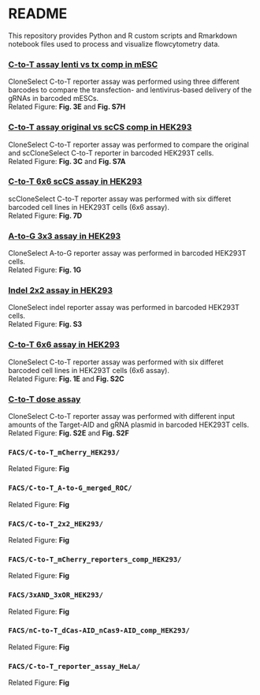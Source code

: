 # README
This repository provides Python and R custom scripts and Rmarkdown notebook files used to process and visualize flowcytometry data. 

### [C-to-T assay lenti vs tx comp in mESC](https://github.com/yachielab/CloneSelect_v1/tree/main/FACS/C-to-T_lenti-tx_comp_mESC)
CloneSelect C-to-T reporter assay was performed using three different barcodes to compare the transfection- and lentivirus-based delivery of the gRNAs in barcoded mESCs.   
Related Figure: **Fig. 3E** and **Fig. S7H**

### [C-to-T assay original vs scCS comp in HEK293](https://github.com/yachielab/CloneSelect_v1/tree/main/FACS/C-to-T_scCS_comp_HEK293)
CloneSelect C-to-T reporter assay was performed to compare the original and scCloneSelect C-to-T reporter in barcoded HEK293T cells.    
Related Figure: **Fig. 3C** and **Fig. S7A**

### [C-to-T 6x6 scCS assay in HEK293](https://github.com/yachielab/CloneSelect_v1/tree/main/FACS/C-to-T_scCS_6x6_assay_HEK293)
scCloneSelect C-to-T reporter assay was performed with six differet barcoded cell lines in HEK293T cells (6x6 assay).   
Related Figure: **Fig. 7D**

### [A-to-G 3x3 assay in HEK293](https://github.com/yachielab/CloneSelect_v1/tree/main/FACS/A-to-G_3x3_assay_HEK293)
CloneSelect A-to-G reporter assay was performed in barcoded HEK293T cells.   
Related Figure: **Fig. 1G** 

### [Indel 2x2 assay in HEK293](https://github.com/yachielab/CloneSelect_v1/tree/main/FACS/Del_reporter_assay_HEK293)
CloneSelect indel reporter assay was performed in barcoded HEK293T cells.   
Related Figure: **Fig. S3**

### [C-to-T 6x6 assay in HEK293](https://github.com/yachielab/CloneSelect_v1/tree/main/FACS/C-to-T_6x6_assay)
CloneSelect C-to-T reporter assay was performed with six differet barcoded cell lines in HEK293T cells (6x6 assay).  
Related Figure: **Fig. 1E** and **Fig. S2C**

### [C-to-T dose assay](https://github.com/yachielab/CloneSelect_v1/tree/main/FACS/C-to-T_dose_assay)
CloneSelect C-to-T reporter assay was performed with different input amounts of the Target-AID and gRNA plasmid in barcoded HEK293T cells.  
Related Figure: **Fig. S2E** and **Fig. S2F**

### `FACS/C-to-T_mCherry_HEK293/`
Related Figure: **Fig**

### `FACS/C-to-T_A-to-G_merged_ROC/`
Related Figure: **Fig**

### `FACS/C-to-T_2x2_HEK293/`
Related Figure: **Fig**

### `FACS/C-to-T_mCherry_reporters_comp_HEK293/`
Related Figure: **Fig**

### `FACS/3xAND_3xOR_HEK293/`
Related Figure: **Fig**

### `FACS/nC-to-T_dCas-AID_nCas9-AID_comp_HEK293/`
Related Figure: **Fig**

### `FACS/C-to-T_reporter_assay_HeLa/`
Related Figure: **Fig**
